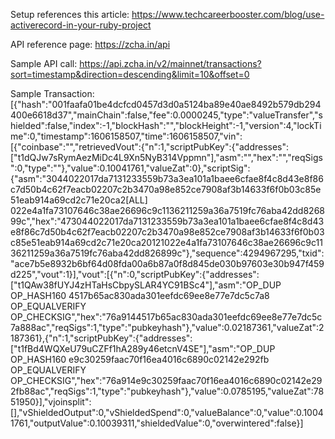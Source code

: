 Setup references this article: https://www.techcareerbooster.com/blog/use-activerecord-in-your-ruby-project

API reference page: https://zcha.in/api

Sample API call: https://api.zcha.in/v2/mainnet/transactions?sort=timestamp&direction=descending&limit=10&offset=0

Sample Transaction: [{"hash":"001faafa01be4dcfcd0457d3d0a5124ba89e40ae8492b579db294400e6618d37","mainChain":false,"fee":0.0000245,"type":"valueTransfer","shielded":false,"index":-1,"blockHash":"","blockHeight":-1,"version":4,"lockTime":0,"timestamp":1606158507,"time":1606158507,"vin":[{"coinbase":"","retrievedVout":{"n":1,"scriptPubKey":{"addresses":["t1dQJw7sRymAezMiDc4L9Xn5NyB314Vppmn"],"asm":"","hex":"","reqSigs":0,"type":""},"value":0.10041761,"valueZat":0},"scriptSig":{"asm":"3044022017da7131233559b73a3ea101a1baee6cfae8f4c8d43e8f86c7d50b4c62f7eacb02207c2b3470a98e852ce7908af3b14633f6f0b03c85e51eab914a69cd2c71e20ca2[ALL] 022e4a1fa73107646c38ae26696c9c1136211259a36a7519fc76aba42dd826899c","hex":"473044022017da7131233559b73a3ea101a1baee6cfae8f4c8d43e8f86c7d50b4c62f7eacb02207c2b3470a98e852ce7908af3b14633f6f0b03c85e51eab914a69cd2c71e20ca20121022e4a1fa73107646c38ae26696c9c1136211259a36a7519fc76aba42dd826899c"},"sequence":4294967295,"txid":"ace7b5e8932b6bf64d08fda00a6b87a0f8d845de030b97603e30b947f459d225","vout":1}],"vout":[{"n":0,"scriptPubKey":{"addresses":["t1QAw38fUYJ4zHTaHsCbpySLAR4YC91BSc4"],"asm":"OP_DUP OP_HASH160 4517b65ac830ada301eefdc69ee8e77e7dc5c7a8 OP_EQUALVERIFY OP_CHECKSIG","hex":"76a9144517b65ac830ada301eefdc69ee8e77e7dc5c7a888ac","reqSigs":1,"type":"pubkeyhash"},"value":0.02187361,"valueZat":2187361},{"n":1,"scriptPubKey":{"addresses":["t1fBd4WQXeU79uCZFf1hA289y46etcnV4SE"],"asm":"OP_DUP OP_HASH160 e9c30259faac70f16ea4016c6890c02142e292fb OP_EQUALVERIFY OP_CHECKSIG","hex":"76a914e9c30259faac70f16ea4016c6890c02142e292fb88ac","reqSigs":1,"type":"pubkeyhash"},"value":0.0785195,"valueZat":7851950}],"vjoinsplit":[],"vShieldedOutput":0,"vShieldedSpend":0,"valueBalance":0,"value":0.10041761,"outputValue":0.10039311,"shieldedValue":0,"overwintered":false}]